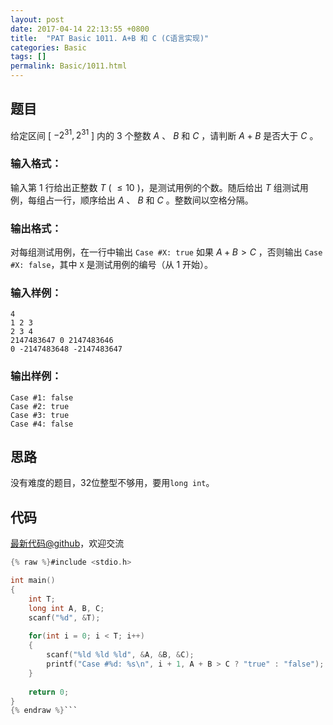 ```yaml
---
layout: post
date: 2017-04-14 22:13:55 +0800
title:  "PAT Basic 1011. A+B 和 C (C语言实现)"
categories: Basic
tags: []
permalink: Basic/1011.html
---
```


## 题目

给定区间 [ $-2^{31}, 2^{31}$ ] 内的 3 个整数 $A$ 、 $B$ 和 $C$ ，请判断 $A+B$ 是否大于 $C$ 。

### 输入格式：

输入第 1 行给出正整数 $T$ ( $\le 10$ )，是测试用例的个数。随后给出 $T$ 组测试用例，每组占一行，顺序给出 $A$ 、 $B$ 和
$C$ 。整数间以空格分隔。

### 输出格式：

对每组测试用例，在一行中输出 `Case #X: true` 如果 $A+B>C$ ，否则输出 `Case #X: false`，其中 `X`
是测试用例的编号（从 1 开始）。

### 输入样例：

    
    
    4
    1 2 3
    2 3 4
    2147483647 0 2147483646
    0 -2147483648 -2147483647
    

### 输出样例：

    
    
    Case #1: false
    Case #2: true
    Case #3: true
    Case #4: false
    



## 思路

没有难度的题目，32位整型不够用，要用`long int`。

## 代码

[最新代码@github](https://github.com/OliverLew/PAT/blob/master/PATBasic/1011.c)，欢迎交流
```c
{% raw %}#include <stdio.h>

int main()
{
    int T;
    long int A, B, C;
    scanf("%d", &T);
    
    for(int i = 0; i < T; i++)
    {
        scanf("%ld %ld %ld", &A, &B, &C);
        printf("Case #%d: %s\n", i + 1, A + B > C ? "true" : "false");
    }
    
    return 0;
}
{% endraw %}```